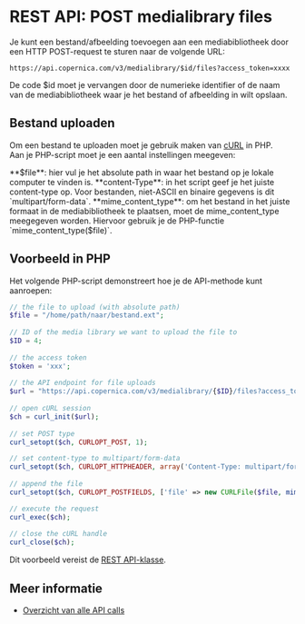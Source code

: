 # REST API: POST medialibrary files

Je kunt een bestand/afbeelding toevoegen aan een mediabibliotheek door een HTTP POST-request te sturen naar de volgende URL:

`https://api.copernica.com/v3/medialibrary/$id/files?access_token=xxxx`

De code $id moet je vervangen door de numerieke identifier of de naam van de mediabibliotheek waar je het bestand of afbeelding in wilt opslaan. 

## Bestand uploaden
Om een bestand te uploaden moet je gebruik maken van [cURL](https://www.php.net/manual/en/curl.examples-basic.php) in PHP.  
Aan je PHP-script moet je een aantal instellingen meegeven:

**$file**: hier vul je het absolute path in waar het bestand op je lokale computer te vinden is.  
**content-Type**: in het script geef je het juiste content-type op. Voor bestanden, niet-ASCII en binaire gegevens is dit `multipart/form-data`.  
**mime_content_type**: om het bestand in het juiste formaat in de mediabibliotheek te plaatsen, moet de mime_content_type meegegeven worden. Hiervoor gebruik je de PHP-functie `mime_content_type($file)`.

## Voorbeeld in PHP

Het volgende PHP-script demonstreert hoe je de API-methode kunt aanroepen:

```php
// the file to upload (with absolute path)
$file = "/home/path/naar/bestand.ext";
 
// ID of the media library we want to upload the file to
$ID = 4;
 
// the access token 
$token = 'xxx';
 
// the API endpoint for file uploads
$url = "https://api.copernica.com/v3/medialibrary/{$ID}/files?access_token={$token}";
 
// open cURL session
$ch = curl_init($url);
 
// set POST type
curl_setopt($ch, CURLOPT_POST, 1);

// set content-type to multipart/form-data
curl_setopt($ch, CURLOPT_HTTPHEADER, array('Content-Type: multipart/form-data'));
 
// append the file
curl_setopt($ch, CURLOPT_POSTFIELDS, ['file' => new CURLFile($file, mime_content_type($file)]);

// execute the request
curl_exec($ch);
 
// close the cURL handle
curl_close($ch);
```

Dit voorbeeld vereist de [REST API-klasse](rest-php).

## Meer informatie

* [Overzicht van alle API calls](rest-api)
